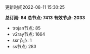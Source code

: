 更新时间2022-08-11 15:30:25

**总订阅: 64**
**总节点: 7413**
**有效节点: 2033**
- trojan节点: 85
- v2ray节点: 1664
- ssr节点: 1
- ss节点: 283

